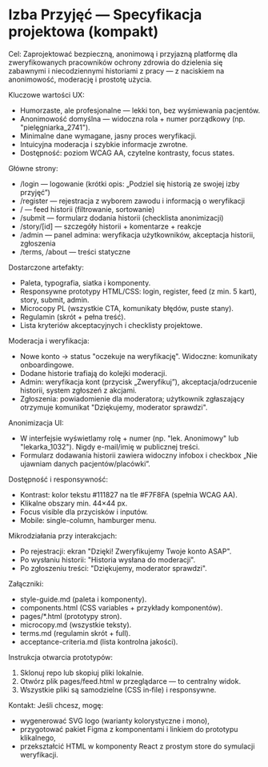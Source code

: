 # Izba Przyjęć — Specyfikacja projektowa (kompakt)

Cel:
Zaprojektować bezpieczną, anonimową i przyjazną platformę dla zweryfikowanych pracowników ochrony zdrowia do dzielenia się zabawnymi i niecodziennymi historiami z pracy — z naciskiem na anonimowość, moderację i prostotę użycia.

Kluczowe wartości UX:
- Humorzaste, ale profesjonalne — lekki ton, bez wyśmiewania pacjentów.
- Anonimowość domyślna — widoczna rola + numer porządkowy (np. "pielęgniarka_2741").
- Minimalne dane wymagane, jasny proces weryfikacji.
- Intuicyjna moderacja i szybkie informacje zwrotne.
- Dostępność: poziom WCAG AA, czytelne kontrasty, focus states.

Główne strony:
- /login — logowanie (krótki opis: „Podziel się historią ze swojej izby przyjęć”)
- /register — rejestracja z wyborem zawodu i informacją o weryfikacji
- / — feed historii (filtrowanie, sortowanie)
- /submit — formularz dodania historii (checklista anonimizacji)
- /story/[id] — szczegóły historii + komentarze + reakcje
- /admin — panel admina: weryfikacja użytkowników, akceptacja historii, zgłoszenia
- /terms, /about — treści statyczne

Dostarczone artefakty:
- Paleta, typografia, siatka i komponenty.
- Responsywne prototypy HTML/CSS: login, register, feed (z min. 5 kart), story, submit, admin.
- Microcopy PL (wszystkie CTA, komunikaty błędów, puste stany).
- Regulamin (skrót + pełna treść).
- Lista kryteriów akceptacyjnych i checklisty projektowe.

Moderacja i weryfikacja:
- Nowe konto → status "oczekuje na weryfikację". Widoczne: komunikaty onboardingowe.
- Dodane historie trafiają do kolejki moderacji.
- Admin: weryfikacja kont (przycisk „Zweryfikuj”), akceptacja/odrzucenie historii, system zgłoszeń z akcjami.
- Zgłoszenia: powiadomienie dla moderatora; użytkownik zgłaszający otrzymuje komunikat "Dziękujemy, moderator sprawdzi".

Anonimizacja UI:
- W interfejsie wyświetlamy rolę + numer (np. "lek. Anonimowy" lub "lekarka_1032"). Nigdy e-mail/imię w publicznej treści.
- Formularz dodawania historii zawiera widoczny infobox i checkbox „Nie ujawniam danych pacjentów/placówki”.

Dostępność i responsywność:
- Kontrast: kolor tekstu #111827 na tle #F7F8FA (spełnia WCAG AA).
- Klikalne obszary min. 44×44 px.
- Focus visible dla przycisków i inputów.
- Mobile: single-column, hamburger menu.

Mikrodziałania przy interakcjach:
- Po rejestracji: ekran "Dzięki! Zweryfikujemy Twoje konto ASAP".
- Po wysłaniu historii: "Historia wysłana do moderacji".
- Po zgłoszeniu treści: "Dziękujemy, moderator sprawdzi".

Załączniki:
- style-guide.md (paleta i komponenty).
- components.html (CSS variables + przykłady komponentów).
- pages/*.html (prototypy stron).
- microcopy.md (wszystkie teksty).
- terms.md (regulamin skrót + full).
- acceptance-criteria.md (lista kontrolna jakości).

Instrukcja otwarcia prototypów:
1. Sklonuj repo lub skopiuj pliki lokalnie.
2. Otwórz plik pages/feed.html w przeglądarce — to centralny widok.
3. Wszystkie pliki są samodzielne (CSS in‑file) i responsywne.

Kontakt:
Jeśli chcesz, mogę:
- wygenerować SVG logo (warianty kolorystyczne i mono),
- przygotować pakiet Figma z komponentami i linkiem do prototypu klikalnego,
- przekształcić HTML w komponenty React z prostym store do symulacji weryfikacji.